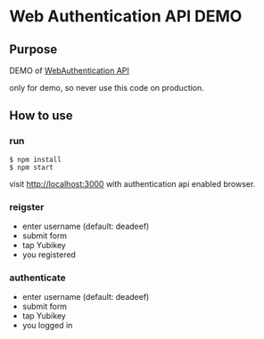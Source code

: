 # Web Authentication API DEMO

## Purpose

DEMO of [WebAuthentication API](https://w3c.github.io/webauthn/)

only for demo, so never use this code on production.


## How to use

### run

```
$ npm install
$ npm start
```

visit <http://localhost:3000> with authentication api enabled browser.


### reigster

- enter username (default: deadeef)
- submit form
- tap Yubikey
- you registered


### authenticate

- enter username (default: deadeef)
- submit form
- tap Yubikey
- you logged in
